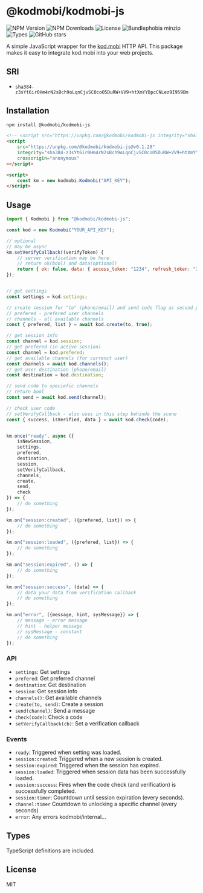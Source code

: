 # @kodmobi/kodmobi-js

![NPM Version](https://badgen.net/npm/v/@kodmobi/kodmobi-js) ![NPM Downloads](https://badgen.net/npm/dm/@kodmobi/kodmobi-js) ![License](https://badgen.net/npm/license/@kodmobi/kodmobi-js) ![Bundlephobia minzip](https://badgen.net/bundlephobia/minzip/@kodmobi/kodmobi-js) ![Types](https://badgen.net/npm/types/@kodmobi/kodmobi-js) ![GitHub stars](https://badgen.net/github/stars/asexsela/kodmobi-js)

A simple JavaScript wrapper for the [kod.mobi](https://kod.mobi) HTTP API.
This package makes it easy to integrate kod.mobi into your web projects.

## SRI

- `sha384-z3sYt6ir0Hm4rN2sBch9oLqnCjvSC0coO5DuRW+VV9+htXmYYDpcCNLez9I959Bm`

## Installation

```bash
npm install @kodmobi/kodmobi-js
```

```html
<!-- <script src="https://unpkg.com/@kodmobi/kodmobi-js integrity="sha384-z3sYt6ir0Hm4rN2sBch9oLqnCjvSC0coO5DuRW+VV9+htXmYYDpcCNLez9I959Bm" crossorigin="anonymous""></script> -->
<script
	src="https://unpkg.com/@kodmobi/kodmobi-js@v0.1.20"
	integrity="sha384-z3sYt6ir0Hm4rN2sBch9oLqnCjvSC0coO5DuRW+VV9+htXmYYDpcCNLez9I959Bm"
	crossorigin="anonymous"
></script>

<script>
	const km = new kodmobi.Kodmobi("API_KEY");
</script>
```

## Usage

```js
import { Kodmobi } from "@kodmobi/kodmobi-js";

const kod = new Kodmobi("YOUR_API_KEY");

// optional
// may be async
km.setVerifyCallback((verifyToken) {
	// server verification may be here
	// return ok(bool) and data(optional)
	return { ok: false, data: { access_token: "1234", refresh_token: "3345" } };
});


// get settings
const settings = kod.settings;

// create session for "to" (phone/email) and send code flag as second parameter
// prefered - prefered user channels
// channels - all available channels
const { prefered, list } = await kod.create(to, true);

// get session info
const channel = kod.session;
// get prefered (in active session)
const channel = kod.prefered;
// get available channels (for currenct user)
const channels = await kod.channels();
// get user destination (phone/email)
const destination = kod.destination;

// send code to speciefic channels
// return bool
const send = await kod.send(channel);

// check user code
// setVerifyCallback - also uses in this step behinde the scene
const { success, isVerified, data } = await kod.check(code);


km.once("ready", async ({
	isNewSession,
	settings,
	prefered,
	destination,
	session,
	setVerifyCallback,
	channels,
	create,
	send,
	check
}) => {
	// do something
});

km.on("session:created", ({prefered, list}) => {
	// do something
});

km.on("session:loaded", ({prefered, list}) => {
	// do something
});

km.on("session:expired", () => {
	// do something
});

km.on("session:success", (data) => {
	// data your data from verification callback
	// do something
});

km.on("error", ({message, hint, sysMessage}) => {
	// message - error message
	// hint - helper message
	// sysMessage - constant
	// do something
});

```

### API

- `settings`: Get settings
- `prefered`: Get preferred channel
- `destination`: Get destination
- `session`: Get session info
- `channels()`: Get available channels
- `create(to, send)`: Create a session
- `send(channel)`: Send a message
- `check(code)`: Check a code
- `setVerifyCallback(cb)`: Set a verification callback

### Events

- `ready`: Triggered when setting was loaded.
- `session:created`: Triggered when a new session is created.
- `session:expired`: Triggered when the session has expired.
- `session:loaded`: Triggered when session data has been successfully loaded.
- `session:success`: Fires when the code check (and verification) is successfully completed.
- `session:timer`: Countdown until session expiration (every seconds).
- `channel:timer` Countdown to unlocking a specific channel (every seconds)
- `error`: Any errors kodmobi/internal...

## Types

TypeScript definitions are included.

## License

MIT
